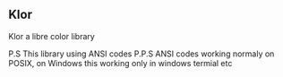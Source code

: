 Klor
---
Klor a libre color library

P.S This library using ANSI codes
P.P.S ANSI codes working normaly on POSIX, on Windows this working only in windows termial etc
